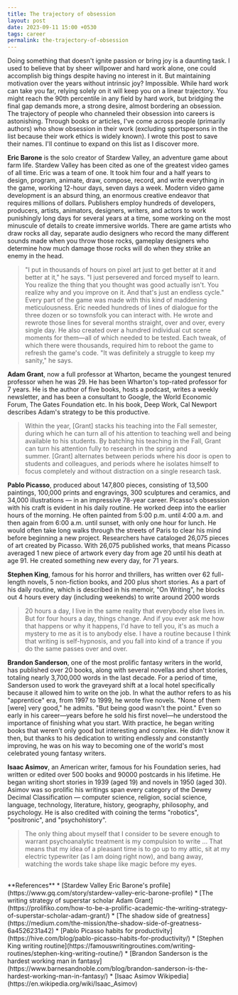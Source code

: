 ```yaml
---
title: The trajectory of obsession
layout: post
date: 2023-09-11 15:00 +0530
tags: career
permalink: the-trajectory-of-obsession
---
```


Doing something that doesn't ignite passion or bring joy is a daunting task. I used to believe that by sheer willpower and hard work alone, one could accomplish big things despite having no interest in it. But maintaining motivation over the years without intrinsic joy? Impossible. While hard work can take you far, relying solely on it will keep you on a linear trajectory. You might reach the 90th percentile in any field by hard work, but bridging the final gap demands more, a strong desire, almost bordering an obsession. The trajectory of people who channeled their obsession into careers is astonishing. Through books or articles, I've come across people (primarily authors) who show obsession in their work (excluding sportspersons in the list because their work ethics is widely known). I wrote this post to save their names. I'll continue to expand on this list as I discover more.

**Eric Barone** is the solo creator of Stardew Valley, an adventure game about farm life. Stardew Valley has been cited as one of the greatest video games of all time. Eric was a team of one. It took him four and a half years to design, program, animate, draw, compose, record, and write everything in the game, working 12-hour days, seven days a week. Modern video game development is an absurd thing, an enormous creative endeavor that requires millions of dollars. Publishers employ hundreds of developers, producers, artists, animators, designers, writers, and actors to work punishingly long days for several years at a time, some working on the most minuscule of details to create immersive worlds. There are game artists who draw rocks all day, separate audio designers who record the many different sounds made when you throw those rocks, gameplay designers who determine how much damage those rocks will do when they strike an enemy in the head.

> "I put in thousands of hours on pixel art just to get better at it and better at it," he says. "I just persevered and forced myself to learn. You realize the thing that you thought was good actually isn't. You realize why and you improve on it. And that's just an endless cycle." Every part of the game was made with this kind of maddening meticulousness. Eric needed hundreds of lines of dialogue for the three dozen or so townsfolk you can interact with. He wrote and rewrote those lines for several months straight, over and over, every single day. He also created over a hundred individual cut scene moments for them—all of which needed to be tested. Each tweak, of which there were thousands, required him to reboot the game to refresh the game's code. "It was definitely a struggle to keep my sanity," he says.

**Adam Grant**, now a full professor at Wharton, became the youngest tenured professor when he was 29. He has been Wharton's top-rated professor for 7 years. He is the author of five books, hosts a podcast, writes a weekly newsletter, and has been a consultant to Google, the World Economic Forum, The Gates Foundation etc. In his book, Deep Work, Cal Newport describes Adam's strategy to be this productive. 
> Within the year, [Grant] stacks his teaching into the Fall semester, during which he can turn all of his attention to teaching well and being available to his students. By batching his teaching in the Fall, Grant can turn his attention fully to research in the spring and summer. [Grant] alternates between periods where his door is open to students and colleagues, and periods where he isolates himself to focus completely and without distraction on a single research task.

**Pablo Picasso**, produced about 147,800 pieces, consisting of 13,500 paintings, 100,000 prints and engravings, 300 sculptures and ceramics, and 34,000 illustrations — in an impressive 78-year career. Picasso's obsession with his craft is evident in his daily routine. He worked deep into the earlier hours of the morning. He often painted from 5:00 p.m. until 4:00 a.m. and then again from 6:00 a.m. until sunset, with only one hour for lunch. He would often take long walks through the streets of Paris to clear his mind before beginning a new project. Researchers have cataloged 26,075 pieces of art created by Picasso. With 26,075 published works, that means Picasso averaged 1 new piece of artwork every day from age 20 until his death at age 91. He created something new every day, for 71 years.

**Stephen King**, famous for his horror and thrillers, has written over 62 full-length novels, 5 non-fiction books, and 200 plus short stories. As a part of his daily routine, which is described in his memoir, "On Writing", he blocks out 4 hours every day (including weekends) to write around 2000 words
> 20 hours a day, I live in the same reality that everybody else lives in. But for four hours a day, things change. And if you ever ask me how that happens or why it happens, I'd have to tell you, it's as much a mystery to me as it is to anybody else.
> I have a routine because I think that writing is self-hypnosis, and you fall into kind of a trance if you do the same passes over and over.

**Brandon Sanderson**, one of the most prolific fantasy writers in the world, has published over 20 books, along with several novellas and short stories, totaling nearly 3,700,000 words in the last decade. For a period of time, Sanderson used to work the graveyard shift at a local hotel specifically because it allowed him to write on the job. In what the author refers to as his "apprentice" era, from 1997 to 1999, he wrote five novels. "None of them [were] very good," he admits. "But being good wasn't the point." Even so early in his career—years before he sold his first novel—he understood the importance of finishing what you start. With practice, he began writing books that weren't only good but interesting and complex. He didn't know it then, but thanks to his dedication to writing endlessly and constantly improving, he was on his way to becoming one of the world's most celebrated young fantasy writers.

**Isaac Asimov**, an American writer, famous for his Foundation series, had written or edited over 500 books and 90000 postcards in his lifetime. He began writing short stories in 1939 (aged 19) and novels in 1950 (aged 30). Asimov was so prolific his writings span every category of the Dewey Decimal Classification — computer science, religion, social science, language, technology, literature, history, geography, philosophy, and psychology. He is also credited with coining the terms "robotics", "positronic", and "psychohistory".  
> The only thing about myself that I consider to be severe enough to warrant psychoanalytic treatment is my compulsion to write ... That means that my idea of a pleasant time is to go up to my attic, sit at my electric typewriter (as I am doing right now), and bang away, watching the words take shape like magic before my eyes.

<br>
**References**
* [Stardew Valley Eric Barone's profile](https://www.gq.com/story/stardew-valley-eric-barone-profile)
* [The writing strategy of superstar scholar Adam Grant](https://prolifiko.com/how-to-be-a-prolific-academic-the-writing-strategy-of-superstar-scholar-adam-grant/)
* [The shadow side of greatness](https://medium.com/the-mission/the-shadow-side-of-greatness-6a4526231a42)
* [Pablo Picasso habits for productivity](https://hive.com/blog/pablo-picasso-habits-for-productivity/)
* [Stephen King writing routine](https://famouswritingroutines.com/writing-routines/stephen-king-writing-routine/)
* [Brandon Sanderson is the hardest working man in fantasy](https://www.barnesandnoble.com/blog/brandon-sanderson-is-the-hardest-working-man-in-fantasy/)
* [Isaac Asimov Wikipedia](https://en.wikipedia.org/wiki/Isaac_Asimov)